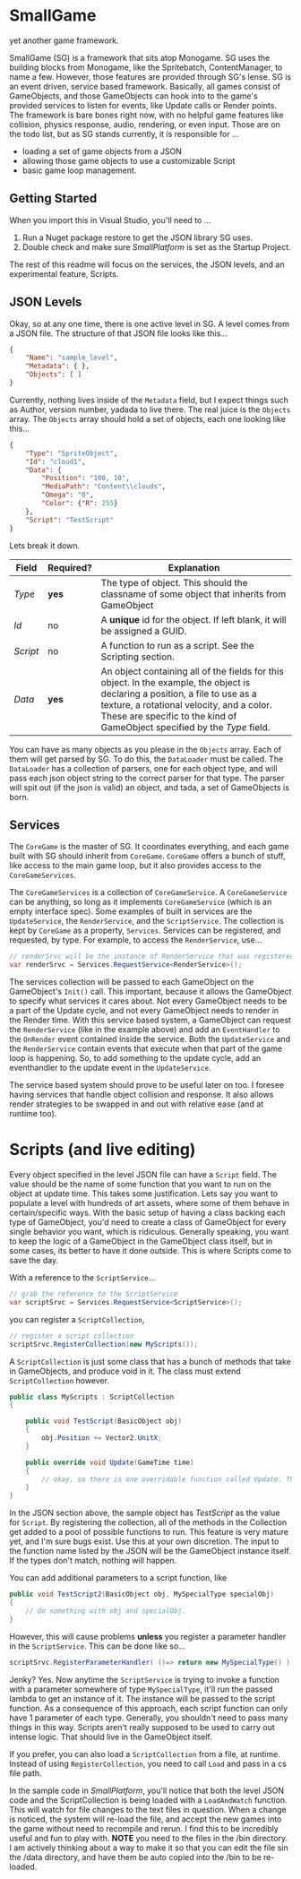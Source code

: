 # SmallGame
yet another game framework.

SmallGame (SG) is a framework that sits atop Monogame. SG uses the building blocks from Monogame, like the Spritebatch, ContentManager, to name a few. However, those features are provided through SG's lense. SG is an event driven, service based framework. Basically, all games consist of GameObjects, and those GameObjects can hook into to the game's provided services to listen for events, like Update calls or Render points. 
The framework is bare bones right now, with no helpful game features like collision, physics response, audio, rendering, or even input. Those are on the todo list, but as SG stands currently, it is responsible for ...

* loading a set of game objects from a JSON
* allowing those game objects to use a customizable Script
* basic game loop management. 

## Getting Started

When you import this in Visual Studio, you'll need to ...

1. Run a Nuget package restore to get the JSON library SG uses.
2. Double check and make sure _SmallPlatform_ is set as the Startup Project. 

The rest of this readme will focus on the services, the JSON levels, and an experimental feature, Scripts. 

## JSON Levels

Okay, so at any one time, there is one active level in SG. A level comes from a JSON file. The structure of that JSON file looks like this...

```json
{
    "Name": "sample_level",
    "Metadata": { },
    "Objects": [ ]
}
```

Currently, nothing lives inside of the `Metadata` field, but I expect things such as Author, version number, yadada to live there. The real juice is the `Objects` array. The `Objects` array should hold a set of objects, each one looking like this...

```json
{
    "Type": "SpriteObject",
    "Id": "cloud1",
    "Data": {
        "Position": "100, 10",
        "MediaPath": "Content\\clouds",
        "Omega": "0",
        "Color": {"R": 255}
    },
    "Script": "TestScript"
}
```

Lets break it down. 

Field   | Required? | Explanation
-----   | --------- | -----------
_Type_  | **yes**   | The type of object. This should the classname of some object that inherits from GameObject
_Id_    | no        | A **unique** id for the object. If left blank, it will be assigned a GUID.
_Script_| no        | A function to run as a script. See the Scripting section.
_Data_  | **yes**   | An object containing all of the fields for this object. In the example, the object is declaring a position, a file to use as a texture, a rotational velocity, and a color. These are specific to the kind of GameObject specified by the _Type_ field.


You can have as many objects as you please in the `Objects` array. Each of them will get parsed by SG. To do this, the `DataLoader` must be called. The `DataLoader` has a collection of parsers, one for each object type, and will pass each json object string to the correct parser for that type. The parser will spit out (if the json is valid) an object, and tada, a set of GameObjects is born. 

## Services

The `CoreGame` is the master of SG. It coordinates everything, and each game built with SG should inherit from `CoreGame`. `CoreGame` offers a bunch of stuff, like access to the main game loop, but it also provides access to the `CoreGameServices`. 

The `CoreGameServices` is a collection of `CoreGameService`. A `CoreGameService` can be anything, so long as it implements `CoreGameService` (which is an empty interface spec). Some examples of built in services are the `UpdateService`, the `RenderService`, and the `ScriptService`. The collection is kept by `CoreGame` as a property, `Services`. Services can be registered, and requested, by type. For example, to access the `RenderService`, use...

```csharp
// renderSrvc will be the instance of RenderService that was registered by CoreGame
var renderSrvc = Services.RequestService<RenderService>();
```

The services collection will be passed to each GameObject on the GameObject's `Init()` call. This important, because it allows the GameObject to specify what services it cares about. Not every GameObject needs to be a part of the Update cycle, and not every GameObject needs to render in the Render time. With this service based system, a GameObject can request the `RenderService` (like in the example above) and add an `EventHandler` to the `OnRender` event contained inside the service. Both the `UpdateService` and the `RenderService` contain events that execute when that part of the game loop is happening. So, to add something to the update cycle, add an eventhandler to the update event in the `UpdateService`. 

The service based system should prove to be useful later on too. I foresee having services that handle object collision and response. It also allows render strategies to be swapped in and out with relative ease (and at runtime too). 

# Scripts (and live editing)

Every object specified in the level JSON file can have a `Script` field. The value should be the name of some function that you want to run on the object at update time. This takes some justification. Lets say you want to populate a level with hundreds of art assets, where some of them behave in certain/specific ways. With the basic setup of having a class backing each type of GameObject, you'd need to create a class of GameObject for every single behavior you want, which is ridiculous. Generally speaking, you want to keep the logic of a GameObject in the GameObject class itself, but in some cases, its better to have it done outside. This is where Scripts come to save the day. 

With a reference to the `ScriptService`...

```csharp
// grab the reference to the ScriptService
var scriptSrvc = Services.RequestService<ScriptService>();
```

you can register a `ScriptCollection`, 
```csharp
// register a script collection
scriptSrvc.RegisterCollection(new MyScripts());
```

A `ScriptCollection` is just some class that has a bunch of methods that take in GameObjects, and produce void in it. The class must extend `ScriptCollection` however.

```csharp
public class MyScripts : ScriptCollection 
{

    public void TestScript(BasicObject obj)
    {
        obj.Position += Vector2.UnitX; 
    }

    public override void Update(GameTime time)
    {
        // okay, so there is one overridable function called Update. This gets run every Update cycle. 
    }
}
```

In the JSON section above, the sample object has _TestScript_ as the value for `Script`. By registering the collection, all of the methods in the Collection get added to a pool of possible functions to run. This feature is very mature yet, and I'm sure bugs exist. Use this at your own discretion. The input to the function name listed by the JSON will be the GameObject instance itself. If the types don't match, nothing will happen. 

You can add additional parameters to a script function, like 

```csharp
public void TestScript2(BasicObject obj, MySpecialType specialObj)
{
    // do something with obj and specialObj.
}
```

However, this will cause problems **unless** you register a parameter handler in the `ScriptService`. This can be done like so...

```csharp
scriptSrvc.RegisterParameterHandler( ()=> return new MySpecialType() );
```

Jenky? Yes. Now anytime the `ScriptService` is trying to invoke a function with a parameter somewhere of type `MySpecialType`, it'll run the passed lambda to get an instance of it. The instance will be passed to the script function. As a consequence of this approach, each script function can only have 1 parameter of each type. Generally, you shouldn't need to pass many things in this way. Scripts aren't really supposed to be used to carry out intense logic. That should live in the GameObject itself. 

If you prefer, you can also load a `ScriptCollection` from a file, at runtime. Instead of using `RegisterCollection`, you need to call `Load` and pass in a cs file path. 

In the sample code in _SmallPlatform_, you'll notice that both the level JSON code and the ScriptCollection is being loaded with a `LoadAndWatch` function. This will watch for file changes to the text files in question. When a change is noticed, the system will re-load the file, and accept the new games into the game without need to recompile and rerun. I find this to be incredibly useful and fun to play with. **NOTE** you need to the files in the /bin directory. I am actively thinking about a way to make it so that you can edit the file sin the /data directory, and have them be auto copied into the /bin to be re-loaded. 